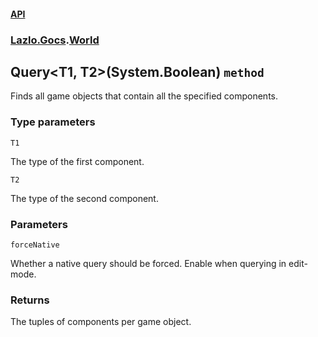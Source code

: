 #### [API](./API.md 'API')
### [Lazlo.Gocs](./API.md#Lazlo-Gocs 'Lazlo.Gocs').[World](./Lazlo-Gocs-World.md 'Lazlo.Gocs.World')
## Query&lt;T1, T2&gt;(System.Boolean) `method`
Finds all game objects that contain all the specified components.
### Type parameters

<a name='Lazlo-Gocs-World-Query-T1-_T2-(System-Boolean)-T1'></a>
`T1`

The type of the first component.

<a name='Lazlo-Gocs-World-Query-T1-_T2-(System-Boolean)-T2'></a>
`T2`

The type of the second component.
### Parameters

<a name='Lazlo-Gocs-World-Query-T1-_T2-(System-Boolean)-forceNative'></a>
`forceNative`

Whether a native query should be forced. Enable when querying in edit-mode.
### Returns
The tuples of components per game object.
